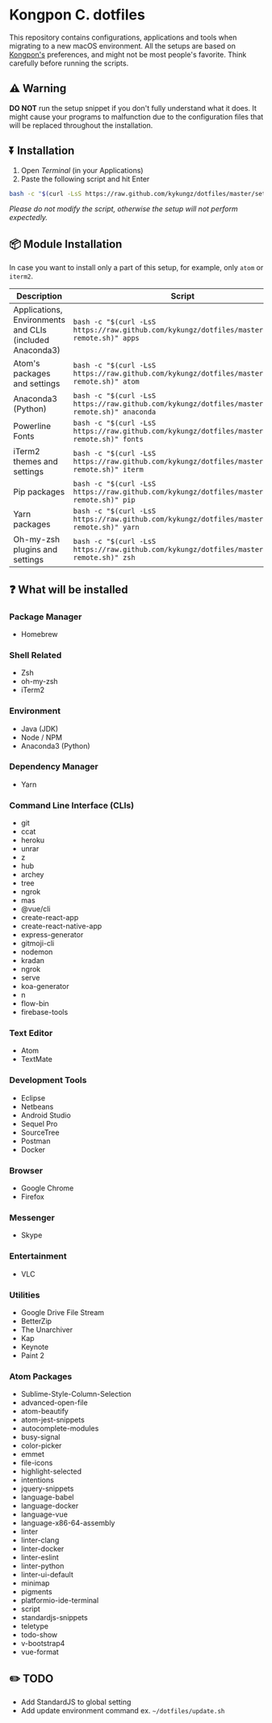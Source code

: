 # Kongpon C. dotfiles
This repository contains configurations, applications and tools when migrating to a new macOS environment. All the setups are based on [Kongpon's](https://github.com/kykungz) preferences, and might not be most people's favorite. Think carefully before running the scripts.

## ⚠️ Warning
**DO NOT** run the setup snippet if you don't fully understand what it does. It might cause your programs to malfunction due to the configuration files that will be replaced throughout the installation.

## ⏬ Installation
1. Open *Terminal* (in your Applications)
2. Paste the following script and hit Enter
```bash
bash -c "$(curl -LsS https://raw.github.com/kykungz/dotfiles/master/setup-remote.sh)"
```
*Please do not modify the script, otherwise the setup will not perform expectedly.*

## 📦 Module Installation
In case you want to install only a part of this setup, for example, only `atom` or `iterm2`.

| Description | Script |
|-|-|
| Applications, Environments and CLIs (included Anaconda3) | `bash -c "$(curl -LsS https://raw.github.com/kykungz/dotfiles/master/setup-remote.sh)" apps`
| Atom's packages and settings | `bash -c "$(curl -LsS https://raw.github.com/kykungz/dotfiles/master/setup-remote.sh)" atom`
| Anaconda3 (Python) | `bash -c "$(curl -LsS https://raw.github.com/kykungz/dotfiles/master/setup-remote.sh)" anaconda`
| Powerline Fonts | `bash -c "$(curl -LsS https://raw.github.com/kykungz/dotfiles/master/setup-remote.sh)" fonts`
| iTerm2 themes and settings | `bash -c "$(curl -LsS https://raw.github.com/kykungz/dotfiles/master/setup-remote.sh)" iterm`
| Pip packages | `bash -c "$(curl -LsS https://raw.github.com/kykungz/dotfiles/master/setup-remote.sh)" pip`
| Yarn packages | `bash -c "$(curl -LsS https://raw.github.com/kykungz/dotfiles/master/setup-remote.sh)" yarn`
| Oh-my-zsh plugins and settings | `bash -c "$(curl -LsS https://raw.github.com/kykungz/dotfiles/master/setup-remote.sh)" zsh`

## ❓ What will be installed
### Package Manager
- Homebrew

### Shell Related
- Zsh
- oh-my-zsh
- iTerm2

### Environment
- Java (JDK)
- Node / NPM
- Anaconda3 (Python)

### Dependency Manager
- Yarn

### Command Line Interface (CLIs)
- git
- ccat
- heroku
- unrar
- z
- hub
- archey
- tree
- ngrok
- mas
- @vue/cli
- create-react-app
- create-react-native-app
- express-generator
- gitmoji-cli
- nodemon
- kradan
- ngrok
- serve
- koa-generator
- n
- flow-bin
- firebase-tools

### Text Editor
- Atom
- TextMate

### Development Tools
- Eclipse
- Netbeans
- Android Studio
- Sequel Pro
- SourceTree
- Postman
- Docker

### Browser
- Google Chrome
- Firefox

### Messenger
- Skype

### Entertainment
- VLC

### Utilities
- Google Drive File Stream
- BetterZip
- The Unarchiver
- Kap
- Keynote
- Paint 2

### Atom Packages
- Sublime-Style-Column-Selection
- advanced-open-file
- atom-beautify
- atom-jest-snippets
- autocomplete-modules
- busy-signal
- color-picker
- emmet
- file-icons
- highlight-selected
- intentions
- jquery-snippets
- language-babel
- language-docker
- language-vue
- language-x86-64-assembly
- linter
- linter-clang
- linter-docker
- linter-eslint
- linter-python
- linter-ui-default
- minimap
- pigments
- platformio-ide-terminal
- script
- standardjs-snippets
- teletype
- todo-show
- v-bootstrap4
- vue-format

## ✏️ TODO
- Add StandardJS to global setting
- Add update environment command ex. `~/dotfiles/update.sh`
